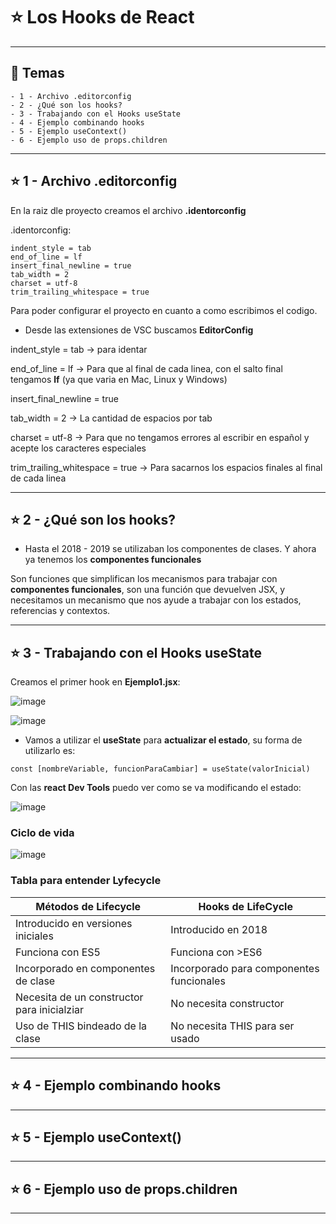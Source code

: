 # :star: Los Hooks de React

---

## :book: Temas

```
- 1 - Archivo .editorconfig
- 2 - ¿Qué son los hooks?
- 3 - Trabajando con el Hooks useState
- 4 - Ejemplo combinando hooks
- 5 - Ejemplo useContext()
- 6 - Ejemplo uso de props.children
```

---

## :star: 1 - Archivo .editorconfig

En la raiz dle proyecto creamos el archivo **.identorconfig**

.identorconfig:
```
indent_style = tab
end_of_line = lf
insert_final_newline = true
tab_width = 2
charset = utf-8
trim_trailing_whitespace = true
```

Para poder configurar el proyecto en cuanto a como escribimos el codigo.

- Desde las extensiones de VSC buscamos **EditorConfig**

indent_style = tab -> para identar

end_of_line = lf -> Para que al final de cada linea, con el salto final tengamos **lf** (ya que varia en Mac, Linux y Windows)

insert_final_newline = true

tab_width = 2 -> La cantidad de espacios por tab

charset = utf-8 -> Para que no tengamos errores al escribir en español y acepte los caracteres especiales

trim_trailing_whitespace = true -> Para sacarnos los espacios finales al final de cada linea

---

## :star: 2 - ¿Qué son los hooks?

- Hasta el 2018 - 2019 se utilizaban los componentes de clases. Y ahora ya tenemos los **componentes funcionales**

Son funciones que simplifican los mecanismos para trabajar con **componentes funcionales**, son una función que devuelven JSX, y necesitamos un mecanismo que nos ayude a trabajar con los estados, referencias y contextos.


---

## :star: 3 - Trabajando con el Hooks useState

Creamos el primer hook en **Ejemplo1.jsx**:

![image](https://user-images.githubusercontent.com/72580574/204888490-6b288a7d-c4c5-441d-a309-f34d85c52f1c.png)


![image](https://user-images.githubusercontent.com/72580574/204888572-ee8f0366-1c65-46b0-ada0-40701ac0f79d.png)

- Vamos a utilizar el **useState** para **actualizar el estado**, su forma de utilizarlo es:

```const [nombreVariable, funcionParaCambiar] = useState(valorInicial)```

Con las **react Dev Tools** puedo ver como se va modificando el estado:

![image](https://user-images.githubusercontent.com/72580574/204889944-48dc0efe-beba-4b39-80d4-e2722e8c80ea.png)


### Ciclo de vida

![image](https://user-images.githubusercontent.com/72580574/204886515-6adb9dee-b5e7-4230-adab-ad35058c1b5b.png)


### Tabla para entender Lyfecycle

|Métodos de Lifecycle|Hooks de LifeCycle|
| ------------------ | ---------------- |
| Introducido en versiones iniciales | Introducido en 2018 |
| Funciona con ES5 | Funciona con >ES6 |
| Incorporado en componentes de clase | Incorporado para componentes funcionales |
| Necesita de un constructor para inicialziar | No necesita constructor |
| Uso de THIS bindeado de la clase | No necesita THIS para ser usado |

---

## :star: 4 - Ejemplo combinando hooks

---

## :star: 5 - Ejemplo useContext()


---

## :star: 6 - Ejemplo uso de props.children

---
